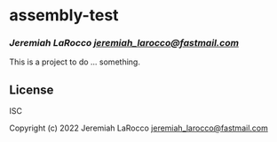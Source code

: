 # assembly-test
### _Jeremiah LaRocco <jeremiah_larocco@fastmail.com>_

This is a project to do ... something.

## License

ISC


Copyright (c) 2022 Jeremiah LaRocco <jeremiah_larocco@fastmail.com>


